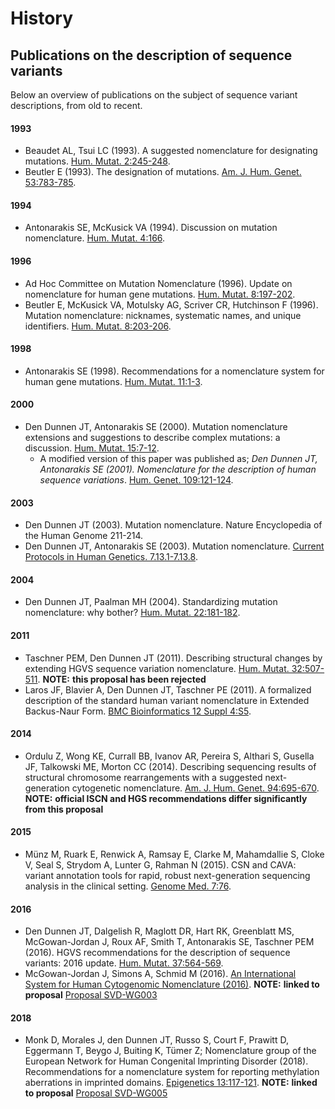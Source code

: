 # History

## Publications on the description of sequence variants

Below an overview of publications on the subject of sequence variant descriptions, from old to recent.

#### 1993

- Beaudet AL, Tsui LC (1993). A suggested nomenclature for designating mutations. [Hum. Mutat. 2:245-248](http://onlinelibrary.wiley.com/doi/10.1002/humu.1380020402/abstract).
- Beutler E (1993). The designation of mutations. [Am. J. Hum. Genet. 53:783-785](http://www.ncbi.nlm.nih.gov/pmc/articles/PMC1682427/pdf/ajhg00054-0240.pdf).

#### 1994

- Antonarakis SE, McKusick VA (1994). Discussion on mutation nomenclature. [Hum. Mutat. 4:166](http://onlinelibrary.wiley.com/doi/10.1002/humu.1380040215/pdf).

#### 1996

- Ad Hoc Committee on Mutation Nomenclature (1996). Update on nomenclature for human gene mutations. [Hum. Mutat. 8:197-202](http://onlinelibrary.wiley.com/doi/10.1002/humu.1380080302/pdf).
- Beutler E, McKusick VA, Motulsky AG, Scriver CR, Hutchinson F (1996). Mutation nomenclature: nicknames, systematic names, and unique identifiers. [Hum. Mutat. 8:203-206](http://onlinelibrary.wiley.com/doi/10.1002/%28SICI%291098-1004%281996%298:3%3C203::AID-HUMU1%3E3.0.CO;2-A/pdf).

#### 1998

- Antonarakis SE (1998). Recommendations for a nomenclature system for human gene mutations. [Hum. Mutat. 11:1-3](http://www3.interscience.wiley.com/cgi-bin/fulltext/5001291/PDFSTART).

#### 2000

- Den Dunnen JT, Antonarakis SE (2000). Mutation nomenclature extensions and suggestions to describe complex mutations: a discussion. [Hum. Mutat. 15:7-12](http://www3.interscience.wiley.com/cgi-bin/fulltext/68503056/PDFSTART).
  - A modified version of this paper was published as; _Den Dunnen JT, Antonarakis SE (2001). Nomenclature for the description of human sequence variations_. [Hum. Genet. 109:121-124](https://link.springer.com/article/10.1007/s004390100505).

#### 2003

- Den Dunnen JT (2003). Mutation nomenclature. Nature Encyclopedia of the Human Genome 211-214.
- Den Dunnen JT, Antonarakis SE (2003). Mutation nomenclature. [Current Protocols in Human Genetics. 7.13.1-7.13.8](http://www.currentprotocols.com/WileyCDA/CPTitle/isbn-0471034207.html).

#### 2004

- Den Dunnen JT, Paalman MH (2004). Standardizing mutation nomenclature: why bother? [Hum. Mutat. 22:181-182](http://onlinelibrary.wiley.com/doi/10.1002/humu.10262/pdf).

#### 2011

- Taschner PEM, Den Dunnen JT (2011). Describing structural changes by extending HGVS sequence variation nomenclature. [Hum. Mutat. 32:507-511](http://onlinelibrary.wiley.com/doi/10.1002/humu.21427/pdf). **NOTE:** **this proposal has been rejected**
- Laros JF, Blavier A, Den Dunnen JT, Taschner PE (2011). A formalized description of the standard human variant nomenclature in Extended Backus-Naur Form. [BMC Bioinformatics 12 Suppl 4:S5](http://www.ncbi.nlm.nih.gov/pmc/articles/PMC3194197/pdf/1471-2105-12-S4-S5.pdf).

#### 2014

- Ordulu Z, Wong KE, Currall BB, Ivanov AR, Pereira S, Althari S, Gusella JF, Talkowski ME, Morton CC (2014). Describing sequencing results of structural chromosome rearrangements with a suggested next-generation cytogenetic nomenclature. [Am. J. Hum. Genet. 94:695-670](http://doi.org/10.1016/j.ajhg.2014.03.020). **NOTE:** **official ISCN and HGS recommendations differ significantly from this proposal**

#### 2015

- Münz M, Ruark E, Renwick A, Ramsay E, Clarke M, Mahamdallie S, Cloke V, Seal S, Strydom A, Lunter G, Rahman N (2015). CSN and CAVA: variant annotation tools for rapid, robust next-generation sequencing analysis in the clinical setting. [Genome Med. 7:76](http://genomemedicine.biomedcentral.com/articles/10.1186/s13073-015-0195-6).

#### 2016

- Den Dunnen JT, Dalgelish R, Maglott DR, Hart RK, Greenblatt MS, McGowan-Jordan J, Roux AF, Smith T, Antonarakis SE, Taschner PEM (2016). HGVS recommendations for the description of sequence variants: 2016 update. [Hum. Mutat. 37:564-569](http://onlinelibrary.wiley.com/doi/10.1002/humu.22981/pdf).
- McGowan-Jordan J, Simons A, Schmid M (2016). [An International System for Human Cytogenomic Nomenclature (2016)](https://www.karger.com/Book/Home/271658). **NOTE:** **linked to proposal** [Proposal SVD-WG003](../consultation/SVD-WG003.md)

#### 2018

- Monk D, Morales J, den Dunnen JT, Russo S, Court F, Prawitt D, Eggermann T, Beygo J, Buiting K, Tümer Z; Nomenclature group of the European Network for Human Congenital Imprinting Disorder (2018). Recommendations for a nomenclature system for reporting methylation aberrations in imprinted domains. [Epigenetics 13:117-121](https://www.ncbi.nlm.nih.gov/pubmed/?term=27911167). **NOTE:** **linked to proposal** [Proposal SVD-WG005](../consultation/SVD-WG005.md)
